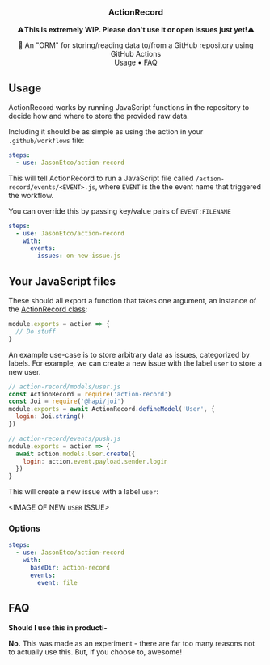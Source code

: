 <h3 align="center">ActionRecord</h3>

<p align="center">
  ⚠️<strong>This is extremely WIP. Please don't use it or open issues just yet!</strong>⚠️
</p>


<p align="center">
  📑 An "ORM" for storing/reading data to/from a GitHub repository using GitHub Actions<br>
  <a href="#usage">Usage</a> •
  <a href="#faq">FAQ</a>
</p>

## Usage

ActionRecord works by running JavaScript functions in the repository to decide how and where to store the provided raw data.

Including it should be as simple as using the action in your `.github/workflows` file:

```yaml
steps:
  - use: JasonEtco/action-record
```

This will tell ActionRecord to run a JavaScript file called `/action-record/events/<EVENT>.js`, where `EVENT` is the the event name that triggered the workflow.

You can override this by passing key/value pairs of `EVENT:FILENAME`

```yaml
steps:
  - use: JasonEtco/action-record
    with:
      events:
        issues: on-new-issue.js
```

## Your JavaScript files

These should all export a function that takes one argument, an instance of the [ActionRecord class]():

```js
module.exports = action => {
  // Do stuff
}
```

An example use-case is to store arbitrary data as issues, categorized by labels. For example, we can create a new issue with the label `user` to store a new user.

```js
// action-record/models/user.js
const ActionRecord = require('action-record')
const Joi = require('@hapi/joi')
module.exports = await ActionRecord.defineModel('User', {
  login: Joi.string()
})

// action-record/events/push.js
module.exports = action => {
  await action.models.User.create({
    login: action.event.payload.sender.login
  })
}
```

This will create a new issue with a label `user`:

<IMAGE OF NEW `USER` ISSUE>

### Options

```yml
steps:
  - use: JasonEtco/action-record
    with:
      baseDir: action-record
      events:
        event: file
```


## FAQ

**Should I use this in producti-**

**No.** This was made as an experiment - there are far too many reasons not to actually use this. But, if you choose to, awesome!
